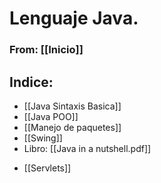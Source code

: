 # Lenguaje Java.
### From: [[Inicio]]
## Indice:
- [[Java Sintaxis Basica]]
- [[Java POO]]
- [[Manejo de paquetes]]
- [[Swing]]
- Libro: [[Java in a nutshell.pdf]]
+ [[Servlets]]